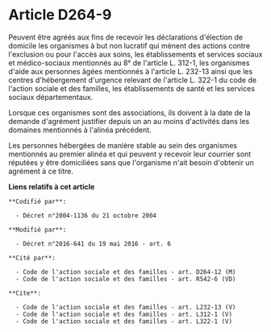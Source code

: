 # Article D264-9

Peuvent être agréés aux fins de recevoir les déclarations d'élection de domicile les organismes à but non lucratif qui mènent
des actions contre l'exclusion ou pour l'accès aux soins, les établissements et services sociaux et médico-sociaux mentionnés
au 8° de l'article L. 312-1, les organismes d'aide aux personnes âgées mentionnés à l'article L. 232-13 ainsi que les centres
d'hébergement d'urgence relevant de l'article L. 322-1 du code de l'action sociale et des familles, les établissements de
santé et les services sociaux départementaux. 

Lorsque ces organismes sont des associations, ils doivent à la date de la demande d'agrément justifier depuis un an au moins
d'activités dans les domaines mentionnés à l'alinéa précédent. 

Les personnes hébergées de manière stable au sein des organismes mentionnés au premier alinéa et qui peuvent y recevoir leur
courrier sont réputées y être domiciliées sans que l'organisme n'ait besoin d'obtenir un agrément à ce titre.

**Liens relatifs à cet article**

	**Codifié par**:

	  - Décret n°2004-1136 du 21 octobre 2004

	**Modifié par**:

	  - Décret n°2016-641 du 19 mai 2016 - art. 6

	**Cité par**:

	  - Code de l'action sociale et des familles - art. D264-12 (M)
	  - Code de l'action sociale et des familles - art. R542-6 (VD)

	**Cite**:

	  - Code de l'action sociale et des familles - art. L232-13 (V)
	  - Code de l'action sociale et des familles - art. L312-1 (V)
	  - Code de l'action sociale et des familles - art. L322-1 (V)

